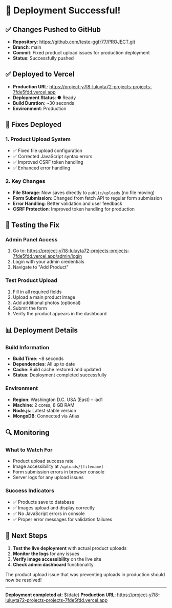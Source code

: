 # 🚀 Deployment Successful!

## ✅ Changes Pushed to GitHub
- **Repository**: https://github.com/teste-ggfr77/PROJECT.git
- **Branch**: main
- **Commit**: Fixed product upload issues for production deployment
- **Status**: Successfully pushed

## ✅ Deployed to Vercel
- **Production URL**: https://project-y7l8-luluyta72-projects-projects-7fde5fdd.vercel.app
- **Deployment Status**: ● Ready
- **Build Duration**: ~30 seconds
- **Environment**: Production

## 🔧 Fixes Deployed

### 1. Product Upload System
- ✅ Fixed file upload configuration
- ✅ Corrected JavaScript syntax errors
- ✅ Improved CSRF token handling
- ✅ Enhanced error handling

### 2. Key Changes
- **File Storage**: Now saves directly to `public/uploads` (no file moving)
- **Form Submission**: Changed from fetch API to regular form submission
- **Error Handling**: Better validation and user feedback
- **CSRF Protection**: Improved token handling for production

## 🧪 Testing the Fix

### Admin Panel Access
1. Go to: https://project-y7l8-luluyta72-projects-projects-7fde5fdd.vercel.app/admin/login
2. Login with your admin credentials
3. Navigate to "Add Product"

### Test Product Upload
1. Fill in all required fields
2. Upload a main product image
3. Add additional photos (optional)
4. Submit the form
5. Verify the product appears in the dashboard

## 📊 Deployment Details

### Build Information
- **Build Time**: ~8 seconds
- **Dependencies**: All up to date
- **Cache**: Build cache restored and updated
- **Status**: Deployment completed successfully

### Environment
- **Region**: Washington D.C. USA (East) – iad1
- **Machine**: 2 cores, 8 GB RAM
- **Node.js**: Latest stable version
- **MongoDB**: Connected via Atlas

## 🔍 Monitoring

### What to Watch For
- Product upload success rate
- Image accessibility at `/uploads/[filename]`
- Form submission errors in browser console
- Server logs for any upload issues

### Success Indicators
- ✅ Products save to database
- ✅ Images upload and display correctly
- ✅ No JavaScript errors in console
- ✅ Proper error messages for validation failures

## 🎯 Next Steps

1. **Test the live deployment** with actual product uploads
2. **Monitor the logs** for any issues
3. **Verify image accessibility** on the live site
4. **Check admin dashboard** functionality

The product upload issue that was preventing uploads in production should now be resolved!

---

**Deployment completed at**: $(date)
**Production URL**: https://project-y7l8-luluyta72-projects-projects-7fde5fdd.vercel.app